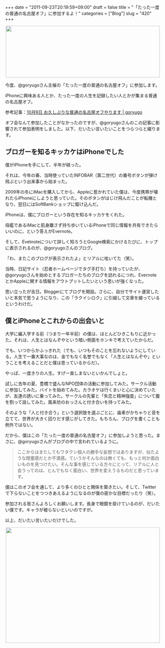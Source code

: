 +++
date = "2011-09-23T20:19:59+09:00"
draft = false
title = "「たった一度の普通の名古屋オフ」に参加するよ！"
categories = ["Blog"]
slug = "420"
+++

<img style="display:block; margin-left:auto; margin-right:auto;" src="/images/2011/09/0420_1.jpg" border="0" width="500" height="168" />

今度、@goryugoさん主催の「たった一度の普通の名古屋オフ」に参加します。

iPhoneに興味ある人とか、たった一度の人生を記録したい人とかが集まる普通の名古屋オフ。

参考記事：<a href="http://goryugo.com/20110913/tattaicidononagoyaoff/" target="_blank">10月9日 お久しぶりな普通の名古屋オフやります | goryugo</a>

オフ会なんて参加したことがなかったのですが、@goryugoさんのこの記事に影響されて参加表明をしました。以下、だいたい言いたいことをつらつらと綴ります。

<h2>ブロガーを知るキッカケはiPhoneでした</h2>

僕がiPhoneを手にして、半年が経った。

それは、今年の春、当時使っていたINFOBAR（第二世代）の番号ボタンが弾け飛ぶという出来事から始まった。

2009年の冬にiMacを購入してから、Appleに惹かれていた僕は、今度携帯が壊れたらiPhoneにしようと思っていた。そのボタンがはじけ飛んだことが転機となり、翌日にはSoftBankショップに駆け込んだ。

iPhoneは、僕にブロガーという存在を知るキッカケをくれた。

母艦であるiMacと肌身離さず持ち歩いているiPhoneで同じ情報を共有できたらいいのに、という答えがEvernote。

そして、Evetnoteについて詳しく知ろうとGoogle検索にかけるたびに、トップに表示されるのが、@goryugoさんのブログ。

「わ、またこのブログが表示されたよ」とリアルに呟いてた（笑）。

当時、日記サイト（忍者ホームページでタグ手打ち）を持っていたが、@goryugoさんを始めとするブロガーたちのブログを訪れるにつれ、EvernoteとかAppleに関する情報をアウトプットしたいという思いが強くなった。

思い立ったが吉日。Bloggerにてブログを開設。さらに、自分でサイト運営したいと本気で思うようになり、この「ラクイシロク」に引越して文章を綴っているというわけだ。

<h2>僕とiPhoneとこれからの出会いと</h2>

大学に編入学する前（つまり一年半前）の僕は、ほとんどひきこもりに近かった。それは、人生とはなんぞやという暗い側面をホンキで考えていたからだ。

でも、いつからかふっきれた（でも、いつもそのことを忘れないようにしている。人生で一番大事なのは、金でもなく名誉でもなく「人生とはなんぞや」ということを考えることだと僕は思っているからだ）。

やっぱ、一度きりの人生。すげー楽しまないといかんでしょと。

試しに去年の夏、豊橋で盛んなNPO団体の活動に参加してみた。サークル活動に参加してみた。バイトを始めてみた。カラオケは行くまいと心に決めていたが、友達の誘いに乗ってみた。サークルの先輩と「失恋と精神強度」について腹を割って話してみた。風来坊のおっさんと付き合いを持ってみた。

そのような「人と付き合う」という選択肢を選ぶごとに、歯車がかちゃりと音を立てて、世界が大きく回りだす感じがしてきた。もちろん、ブログを書くことも例外ではない。

だから、僕はこの「たった一度の普通の名古屋オフ」に参加しようと思った。まさに、@goryugoさんがブログの中で言われているように。

<blockquote><p>ここからはまたしてもワタクシ個人の勝手な妄想ではありますが、似たような閉塞感だとか不満感。ていうかそんなのは無くても、もっと何か面白いものを見つけたい。そんな事を感じている方々にとって、リアルに人と会うってのは、とんでもなく面白い、世界を変えうるものだと思っています。</p></blockquote>

僕はこのオフ会を通して、より多くのひとと関係を築きたい。そして、Twitterで下らないことをつつきあえるようになるのが僕の密かな目標だったり（笑）。

参加される皆さんよろしくお願いします。長身で眼鏡を掛けているのが、だいたい僕です。キャラが被らないといいのですが。

以上、だいたい言いたいだけでした。

<img style="display:block; margin-left:auto; margin-right:auto;" src="/images/2011/09/0420_2.jpg" border="0" width="500" height="375" />
